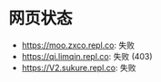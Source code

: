 # 网页状态
- https://moo.zxco.repl.co: 失败
- https://qi.limqin.repl.co: 失败 (403)
- https://V2.sukure.repl.co: 失败
